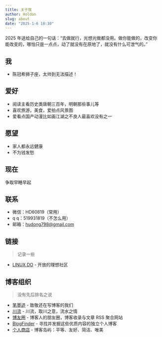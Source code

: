 ```yaml
---
title: 关于我
author: Holdon
slug: about
date: "2025-1-6 18:30"
---
```


2025 年送给自己的一句话：“去做就行，光想光做都没用。做你能做的，改变你能改变的，哪怕只是一点点，动了就没有在原地了，就没有什么可泄气的。”

## 我

- 陈冠希狮子座，太帅到无法描述！


## 爱好

- 阅读主看历史类唐朝三百年，明朝那些事儿等
- 喜欢旅游，美食，爱拍点风景图
- 爱看点国产动漫比如画江湖之不良人最喜欢没有之一

## 愿望

- 家人都永远健康
- 不为钱发愁


## <span id="now">现在</span>

争取早睡早起

## 联系

- 微信：HD60819（常用）
- q q：519931819（不怎么用）
- 邮箱：hudong798@gmail.com

## 链接

> 记录一些

- [LINUX DO](https://linux.do/) - 开放的理想社区

## 博客组织

> 没有先后排名之说

- [笔墨迹](https://blogscn.fun/) - 致敬还在写博客的我们
- [川流](chuanliu.org) - 川流，取川之意，流水之情
- [博友圈](https://www.boyouquan.com/home) - 博客人的朋友圈，博客收录与文章 RSS 聚合网站
- [BlogFinder](https://bf.zzxworld.com/) - 寻找并发掘这些优质内容的独立个人博客
- [个人商店](https://storeweb.cn/) - 博客岛屿：平等、友好、简洁、唯美
